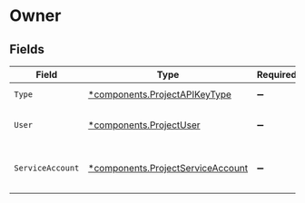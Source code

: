 # Owner


## Fields

| Field                                                                                 | Type                                                                                  | Required                                                                              | Description                                                                           |
| ------------------------------------------------------------------------------------- | ------------------------------------------------------------------------------------- | ------------------------------------------------------------------------------------- | ------------------------------------------------------------------------------------- |
| `Type`                                                                                | [*components.ProjectAPIKeyType](../../models/components/projectapikeytype.md)         | :heavy_minus_sign:                                                                    | `user` or `service_account`                                                           |
| `User`                                                                                | [*components.ProjectUser](../../models/components/projectuser.md)                     | :heavy_minus_sign:                                                                    | Represents an individual user in a project.                                           |
| `ServiceAccount`                                                                      | [*components.ProjectServiceAccount](../../models/components/projectserviceaccount.md) | :heavy_minus_sign:                                                                    | Represents an individual service account in a project.                                |